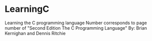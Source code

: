 # LearningC
Learning the C programming language
Number corresponds to page number of "Second Edition The C Programming Language" By: Brian Kernighan and Dennis Ritchie
